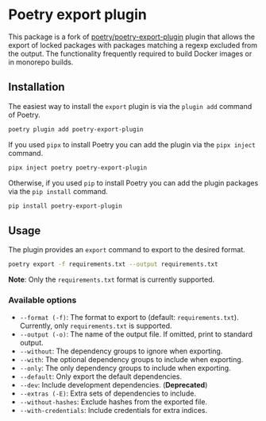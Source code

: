 # Poetry export plugin

This package is a fork of [poetry/poetry-export-plugin](https://github.com/tailify/poetry-export-plugin) plugin
that allows the export of locked packages with packages matching a regexp excluded from the output. The functionality
frequently required to build Docker images or in monorepo builds.

## Installation

The easiest way to install the `export` plugin is via the `plugin add` command of Poetry.

```bash
poetry plugin add poetry-export-plugin
```

If you used `pipx` to install Poetry you can add the plugin via the `pipx inject` command.

```bash
pipx inject poetry poetry-export-plugin
```

Otherwise, if you used `pip` to install Poetry you can add the plugin packages via the `pip install` command.

```bash
pip install poetry-export-plugin
```


## Usage

The plugin provides an `export` command to export to the desired format.

```bash
poetry export -f requirements.txt --output requirements.txt
```

**Note**: Only the `requirements.txt` format is currently supported.

### Available options

* `--format (-f)`: The format to export to (default: `requirements.txt`). Currently, only `requirements.txt` is supported.
* `--output (-o)`: The name of the output file.  If omitted, print to standard output.
* `--without`: The dependency groups to ignore when exporting.
* `--with`: The optional dependency groups to include when exporting.
* `--only`: The only dependency groups to include when exporting.
* `--default`: Only export the default dependencies.
* `--dev`: Include development dependencies. (**Deprecated**)
* `--extras (-E)`: Extra sets of dependencies to include.
* `--without-hashes`: Exclude hashes from the exported file.
* `--with-credentials`: Include credentials for extra indices.
